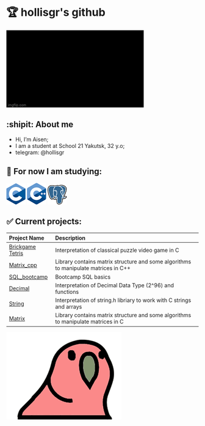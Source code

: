 # :trophy: hollisgr's github

![hello_gif](gifs/hello-world.gif)

## :shipit: About me
- Hi, I’m Aisen;
- I am a student at School 21 Yakutsk, 32 y.o;
- telegram: @hollisgr

## :dart: For now I am studying:

![c](logos/c.png)
![cpp](logos/cpp.png)
![psql](logos/psql.png)

## :white_check_mark: Current projects:
|Project Name|Description|
|:----------|:-------------|
|[Brickgame Tetris](https://github.com/hollisgr/s21/tree/main/Brickgame_tetris) |Interpretation of classical puzzle video game in C|
|[Matrix_cpp](https://github.com/hollisgr/s21/tree/main/Matrix_cpp) |Library contains matrix structure and some algorithms to manipulate matrices in C++|
|[SQL_bootcamp](https://github.com/hollisgr/s21/tree/main/SQL_bootcamp) |Bootcamp SQL basics|
|[Decimal](https://github.com/hollisgr/s21/tree/main/Decimal) |Interpretation of Decimal Data Type (2^96) and functions|
|[String](https://github.com/hollisgr/s21/tree/main/String) |Interpretation of string.h libriary to work with C strings and arrays|
|[Matrix](https://github.com/hollisgr/s21/tree/main/Matrix) |Library contains matrix structure and some algorithms to manipulate matrices in C|

![parrot_gif](gifs/parrot-party.gif)
